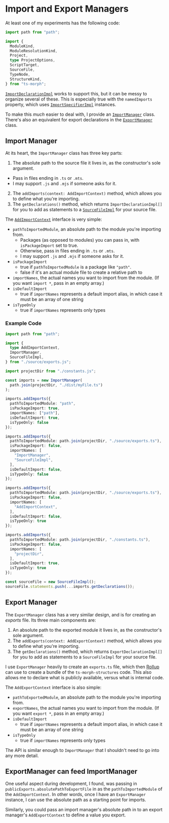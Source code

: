 # Import and Export Managers

At least one of my experiments has the following code:

```typescript
import path from "path";

import {
  ModuleKind,
  ModuleResolutionKind,
  Project,
  type ProjectOptions,
  ScriptTarget,
  SourceFile,
  TypeNode,
  StructureKind,
} from "ts-morph";
```

[`ImportDeclarationImpl`](../api/structures/standard/ImportDeclarationImpl.md) works to support this, but it can be messy to organize several of these.  This is especially true with the `namedImports` property, which uses [`ImportSpecifierImpl`](../api/structures/standard/ImportSpecifierImpl.md) instances.

To make this _much_ easier to deal with, I provide an [`ImportManager`](../api/toolbox/ImportManager.md) class.  There's also an equivalent for export declarations in the [`ExportManager`](../api/toolbox/ExportManager.md) class.

## Import Manager

At its heart, the `ImportManager` class has three key parts:

1. The absolute path to the source file it lives in, as the constructor's sole argument.
  - Pass in files ending in `.ts` or `.mts`.
  - I may support `.js` and `.mjs` if someone asks for it.
2. The `addImports(context: AddImportContext)` method, which allows you to define what you're importing.
3. The `getDeclarations()` method, which returns `ImportDeclarationImpl[]` for you to add as statements to a [`SourceFileImpl`](../api/structures/standard/SourceFileImpl.md) for your source file.

The [`AddImportContext`](../api/toolbox/types/toolbox.d.ts) interface is very simple:

- `pathToImportedModule`, an absolute path to the module you're importing from.
  - Packages (as opposed to modules) you can pass in, with `isPackageImport` set to true.
  - Otherwise, pass in files ending in `.ts` or `.mts`.
  - I may support `.js` and `.mjs` if someone asks for it.
- `isPackageImport`
  - true if `pathToImportedModule` is a package like `"path"`.
  - false if it's an actual module file to create a relative path to
- `importNames`, the actual names you want to import from the module.  (If you want `import *`, pass in an empty array.)
- `isDefaultImport`
  - true if `importNames` represents a default import alias, in which case it must be an array of one string
- `isTypeOnly`
  - true if `importNames` represents only types

### Example Code

```typescript
import path from "path";

import {
  type AddImportContext,
  ImportManager,
  SourceFileImpl,
} from "./source/exports.js";

import projectDir from "./constants.js";

const imports = new ImportManager(
  path.join(projectDir, "./dist/myFile.ts")
);

imports.addImports({
  pathToImportedModule: "path",
  isPackageImport: true,
  importNames: ["path"],
  isDefaultImport: true,
  isTypeOnly: false
});

imports.addImports({
  pathToImportedModule: path.join(projectDir, "./source/exports.ts"),
  isPackageImport: false,
  importNames: [
    "ImportManager",
    "SourceFileImpl",
  ],
  isDefaultImport: false,
  isTypeOnly: false
});

imports.addImports({
  pathToImportedModule: path.join(projectDir, "./source/exports.ts"),
  isPackageImport: false,
  importNames: [
    "AddImportContext",
  ],
  isDefaultImport: false,
  isTypeOnly: true
});

imports.addImports({
  pathToImportedModule: path.join(projectDir, "./constants.ts"),
  isPackageImport: false,
  importNames: [
    "projectDir",
  ],
  isDefaultImport: true,
  isTypeOnly: true
});

const sourceFile = new SourceFileImpl();
sourceFile.statements.push(...imports.getDeclarations());
```

## Export Manager

The `ExportManager` class has a very similar design, and is for creating an _exports_ file.  Its three main components are:

1. An absolute path to the exported module it lives in, as the constructor's sole argument.
2. The `addExports(context: AddExportContext)` method, which allows you to define what you're importing.
3. The `getDeclarations()` method, which returns `ExportDeclarationImpl[]` for you to add as statements to a `SourceFileImpl` for your source file.

I use `ExportManager` heavily to create an `exports.ts` file, which then [Rollup](https://www.rollupjs.org) can use to create a bundle of the `ts-morph-structures` code.  This also allows me to declare what is publicly available, versus what is internal code.

The `AddExportContext` interface is also simple:

- `pathToExportedModule`, an absolute path to the module you're importing from.
- `exportNames`, the actual names you want to import from the module. (If you want `export *`, pass in an empty array.)
- `isDefaultImport`
  - true if `importNames` represents a default import alias, in which case it must be an array of one string
- `isTypeOnly`
  - true if `importNames` represents only types

The API is similar enough to `ImportManager` that I shouldn't need to go into any more detail.

## ExportManager can feed ImportManager

One useful aspect during development, I found, was passing in `publicExports.absolutePathToExportFile` in as the `pathToImportedModule` of the `AddImportContext`.  In other words, once I have an `ExportManager` instance, I can use the absolute path as a starting point for imports.

Similarly, you could pass an import manager's absolute path in to an export manager's `AddExportContext` to define a value you export.
